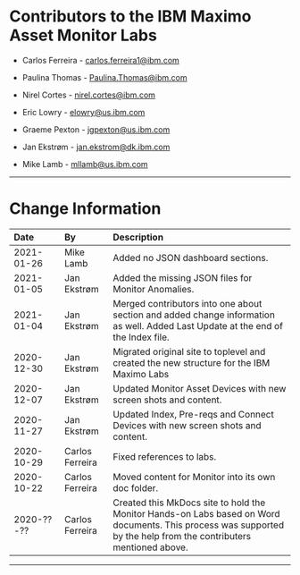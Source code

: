 # Contributors to the IBM Maximo Asset Monitor Labs

- Carlos Ferreira - <carlos.ferreira1@ibm.com>

- Paulina Thomas - <Paulina.Thomas@ibm.com>

- Nirel Cortes - <nirel.cortes@ibm.com>

- Eric Lowry - <elowry@us.ibm.com>

- Graeme Pexton - <jgpexton@us.ibm.com>

- Jan Ekstrøm - <jan.ekstrom@dk.ibm.com>

- Mike Lamb - <mllamb@us.ibm.com>

---

# Change Information

|Date     |By             | Description                                           |
|:--------|:--------------|:------------------------------------------------------|
|2021-01-26|Mike Lamb|Added no JSON dashboard sections. |
|2021-01-05|Jan Ekstrøm|Added the missing JSON files for Monitor Anomalies. |
|2021-01-04|Jan Ekstrøm|Merged contributors into one about section and added change information as well. Added Last Update at the end of the Index file. |
| 2020-12-30 | Jan Ekstrøm | Migrated original site to toplevel and created the new structure for the IBM Maximo Labs |
|2020-12-07|Jan Ekstrøm|Updated Monitor Asset Devices with new screen shots and content.|
|2020-11-27|Jan Ekstrøm|Updated Index, Pre-reqs and Connect Devices with new screen shots and content.|
|2020-10-29|Carlos Ferreira|Fixed references to labs.|
|2020-10-22|Carlos Ferreira|Moved content for Monitor into its own doc folder.|
|2020-??-??|Carlos Ferreira|Created this MkDocs site to hold the Monitor Hands-on Labs based on Word documents. This process was supported by the help from the contributers mentioned above.|

---
